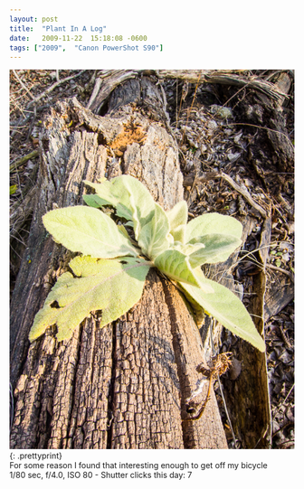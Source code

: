 ```yaml
---
layout: post
title:  "Plant In A Log"
date:   2009-11-22  15:18:08 -0600
tags: ["2009",  "Canon PowerShot S90"]
---
```

![:title](/images/2009/2009_1122_IMG_0461.jpg)
{: .prettyprint}  
For some reason I found that interesting enough to get off my bicycle  
1/80 sec, f/4.0, ISO 80 - Shutter clicks this day: 7